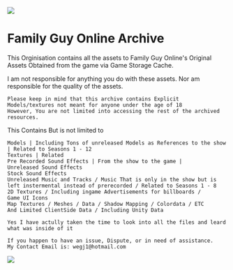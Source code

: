 ![](https://www.kindpng.com/picc/m/118-1189062_transparent-peter-griffin-png-peter-griffin-channel-art.png)
# Family Guy Online Archive 
This Orginisation contains all the assets to Family Guy Online's Original Assets Obtained from the game via Game Storage Cache.

I am not responsible for anything you do with these assets. Nor am responsible for the quality of the assets.
```
Please keep in mind that this archive contains Explicit Models/textures not meant for anyone under the age of 18
However, You are not limited into accessing the rest of the archived resources. 
```

This Contains But is not limited to
```
Models | Including Tons of unreleased Models as References to the show | Related to Seasons 1 - 12
Textures | Related 
Pre Recorded Sound Effects | From the show to the game | 
Unreleased Sound Effects 
Stock Sound Effects
Unreleased Music and Tracks / Music That is only in the show but is left instermental instead of prerecorded / Related to Seasons 1 - 8 
2D Textures / Including ingame Advertisements for billboards /
Game UI Icons 
Map Textures / Meshes / Data / Shadow Mapping / Colordata / ETC
And Limited ClientSide Data / Including Unity Data
```

`Yes I have actully taken the time to look into all the files and leard what was inside of it`
```
If you happen to have an issue, Dispute, or in need of assistance.
My Contact Email is: wegj1@hotmail.com
```

![](https://i.pinimg.com/originals/63/95/bc/6395bca7e3646181e962b3a445ae4223.jpg)
